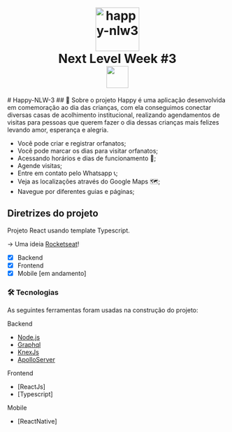 <h1 align="center">
<image src="/Logo.svg" alt="happy-nlw3" height="100px"/>
  <br> Next Level Week #3</br>
  <image src="/nlw3.svg" height="50px"/>
</h1>
# Happy-NLW-3
## 💬 Sobre o projeto 
Happy é uma aplicação desenvolvida em comemoração ao dia das crianças, com ela conseguimos conectar diversas casas de acolhimento institucional, realizando agendamentos de visitas para pessoas que querem fazer o dia dessas crianças mais felizes levando amor, esperança e alegria.

- Você pode criar e registrar orfanatos;
- Você pode marcar os dias para visitar orfanatos;
- Acessando horários e dias de funcionamento 📅;
- Agende visitas;
- Entre em contato pelo Whatsapp 📞;
- Veja as localizações através do Google Maps 🗺;
- Navegue por diferentes guias e páginas;

## Diretrizes do projeto

Projeto React usando template Typescript.

 -> Uma ideia [Rocketseat](https://rocketseat.com.br/)!

- [x] Backend
- [x] Frontend
- [x] Mobile [em andamento]

### 🛠 Tecnologias
As seguintes ferramentas foram usadas na construção do projeto:

Backend
- [Node.js](https://nodejs.org/en/)
- [Graphql](https://graphql.org/)
- [KnexJs](http://knexjs.org/)
- [ApolloServer](https://www.apollographql.com/docs/apollo-server/)

Frontend
- [ReactJs]
- [Typescript]

Mobile
- [ReactNative]

